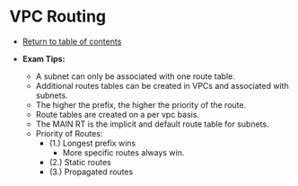 # VPC Routing

* [Return to table of contents](../../../README.md)

* **Exam Tips:**
  * A subnet can only be associated with one route table.
  * Additional routes tables can be created in VPCs and associated with subnets.
  * The higher the prefix, the higher the priority of the route.
  * Route tables are created on a per vpc basis.
  * The MAIN RT is the implicit and default route table for subnets.
  * Priority of Routes:
    * (1.) Longest prefix wins
      * More specific routes always win.
    * (2.) Static routes
    * (3.) Propagated routes
